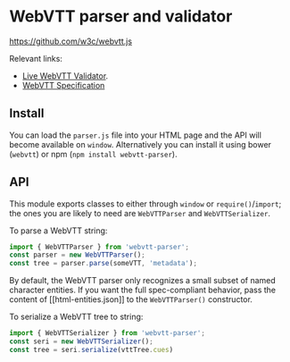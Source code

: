 WebVTT parser and validator
===========================

https://github.com/w3c/webvtt.js

Relevant links:

* [Live WebVTT Validator](http://quuz.org/webvtt/).
* [WebVTT Specification](https://w3c.github.io/webvtt/)

## Install

You can load the `parser.js` file into your HTML page and the API will become available on
`window`. Alternatively you can install it using bower (`webvtt`) or npm (`npm install webvtt-parser`).

## API

This module exports classes to either through `window` or `require()`/`import`; the ones you are
likely to need are `WebVTTParser` and `WebVTTSerializer`.

To parse a WebVTT string:

```js
import { WebVTTParser } from 'webvtt-parser';
const parser = new WebVTTParser();
const tree = parser.parse(someVTT, 'metadata');
```

By default, the WebVTT parser only recognizes a small subset of named character entities. If you want the full spec-compliant behavior, pass the content of [[html-entities.json]] to the `WebVTTParser()` constructor.

To serialize a WebVTT tree to string:

```js
import { WebVTTSerializer } from 'webvtt-parser';
const seri = new WebVTTSerializer();
const tree = seri.serialize(vttTree.cues)
```
